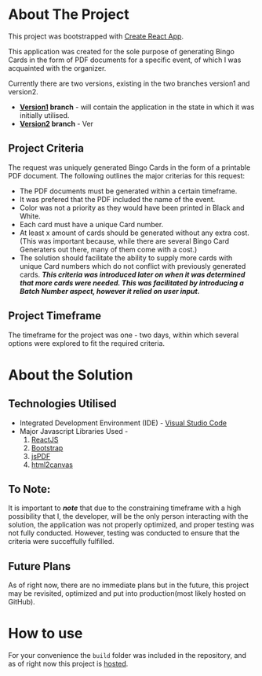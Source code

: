 # About The Project

This project was bootstrapped with [Create React App](https://github.com/facebook/create-react-app).

This application was created for the sole purpose of generating Bingo Cards in the form of PDF documents for a specific event, of which I was acquainted with the organizer.

Currently there are two versions, existing in the two branches version1 and version2. 
+ **[Version1](/../Version1/) branch** - will contain the application in the state in which it was initially utilised. 
+ **[Version2](/../Version2/) branch** - Ver
## Project Criteria

The request was uniquely generated Bingo Cards in the form of a printable PDF document. The following outlines the major criterias for this request:

+ The PDF documents must be generated within a certain timeframe. 
+ It was prefered that the PDF included the name of the event. 
+ Color was not a priority as they would have been printed in Black and White.
+ Each card must have a unique Card number. 
+ At least x amount of cards should be generated without any extra cost. (This was important because, while there are several Bingo Card Generaters out there, many of them come with a cost.)
+ The solution should facilitate the ability to supply more cards with unique Card numbers which do not conflict with previously generated cards. 
    ***This criteria was introduced later on when it was determined that more cards were needed. This was facilitated by introducing a Batch Number aspect, however it relied on user input.***


## Project Timeframe

The timeframe for the project was one - two days, within which several options were explored to fit the required criteria. 

# About the Solution

## Technologies Utilised

+ Integrated Development Environment (IDE) -  [Visual Studio Code](https://code.visualstudio.com/)  
+ Major Javascript Libraries Used -  
    1. [ReactJS](https://react.dev/)
    1. [Bootstrap](https://getbootstrap.com/)
    1. [jsPDF](https://github.com/parallax/jsPDF)
    1. [html2canvas](https://html2canvas.hertzen.com/)

## To Note:

It is important to ***note*** that due to the constraining timeframe with a high possibility that I, the developer, will be the only person interacting with the solution, the application was not properly optimized, and proper testing was not fully conducted. However, testing was conducted to ensure that the criteria were succeffully fulfilled.    

## Future Plans

As of right now, there are no immediate plans but in the future, this project may be revisited, optimized and put into production(most likely hosted on GitHub). 

# How to use

For your convenience the `build` folder was included in the repository, and as of right now this project is [hosted](https://michaelj1297.github.io).